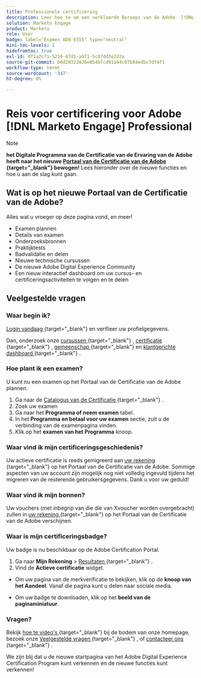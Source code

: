 ```yaml
---
title: Professionele certificering
description: Leer hoe te om een verklaarde Beroeps van de Adobe  [!DNL Marketo Engage]  te worden.
solution: Marketo Engage
product: Marketo
role: User
badge: label="Examen AD0-E555" type="neutral"
mini-toc-levels: 1
hidefromtoc: true
exl-id: df1a2c71-5216-47d1-a971-5c07dd3e2d2a
source-git-commit: b6d28322826e854bfcd91a94c07b84edbc7df4f1
workflow-type: tm+mt
source-wordcount: '347'
ht-degree: 0%

---
```


# Reis voor certificering voor Adobe [!DNL Marketo Engage] Professional

>[!NOTE]
>
>**het Digitale Programma van de Certificatie van de Ervaring van de Adobe heeft naar het nieuwe [ Portaal van de Certificatie van de Adobe ](https://certification.adobe.com/){target="_blank"}  bewogen!** Lees hieronder over de nieuwe functies en hoe u aan de slag kunt gaan.

## Wat is op het nieuwe Portaal van de Certificatie van de Adobe?

Alles wat u vroeger op deze pagina vond, en meer!

* Examen plannen
* Details van examen
* Onderzoeksbronnen
* Praktijktests
* Badvalidatie en delen
* Nieuwe technische cursussen
* De nieuwe Adobe Digital Experience Community
* Een nieuw interactief dashboard om uw cursus- en certificeringsactiviteiten te volgen en te delen

## Veelgestelde vragen

### Waar begin ik?

[ Login vandaag ](https://certification.adobe.com/){target="_blank"}  en verifieer uw profielgegevens.

Dan, onderzoek onze [ cursussen ](https://certification.adobe.com/courses/?/courses){target="_blank"} , [ certificatie ](https://certification.adobe.com/certifications){target="_blank"} , [ gemeenschap ](https://certification.adobe.com/community/){target="_blank"}  en [ klantgerichte dashboard ](https://certification.adobe.com/user/dashboard){target="_blank"} .

### Hoe plant ik een examen?

U kunt nu een examen op het Portaal van de Certificatie van de Adobe plannen.

1. Ga naar de [ Catalogus van de Certificatie ](https://certification.adobe.com/certifications){target="_blank"} .
2. Zoek uw examen
3. Ga naar het **Programma of neem examen** tabel.
4. In het **Programma en betaal voor uw examen** sectie, zult u de verbinding van de examenpagina vinden.
5. Klik op het **examen van het Programma** knoop.

### Waar vind ik mijn certificeringsgeschiedenis?

Uw actieve certificatie is reeds gemigreerd aan [ uw rekening ](https://certification.adobe.com/user/certifications){target="_blank"}  op het Portaal van de Certificatie van de Adobe. Sommige aspecten van uw account zijn mogelijk nog niet volledig ingevuld tijdens het migreren van de resterende gebruikersgegevens. Dank u voor uw geduld!

### Waar vind ik mijn bonnen?

Uw vouchers (met inbegrip van die die van Xvoucher worden overgebracht) zullen in [ uw rekening ](https://certification.adobe.com/user/purchases){target="_blank"}  op het Portaal van de Certificatie van de Adobe verschijnen.

### Waar is mijn certificeringsbadge?

Uw badge is nu beschikbaar op de Adobe Certification Portal.

1. Ga naar **Mijn Rekening** > [ Resultaten ](https://certification.adobe.com/user/achievements?%2Fuser%2Fachievements){target="_blank"} .
2. Vind de **Actieve certificatie** widget.

* Om uw pagina van de merkverificatie te bekijken, klik op de **knoop van het Aandeel**. Vanaf die pagina kunt u delen naar sociale media.

* Om uw badge te downloaden, klik op het **beeld van de paginaminiatuur**.

### Vragen?

Bekijk [ hoe te video&#39;s ](https://certification.adobe.com/#){target="_blank"}  bij de bodem van onze homepage, bezoek onze [ Veelgestelde vragen ](https://certification.adobe.com/support/faq){target="_blank"} , of [ contacteer ons ](https://certification.adobe.com/support/contactus){target="_blank"} .

We zijn blij dat u de nieuwe startpagina van het Adobe Digital Experience Certification Program kunt verkennen en de nieuwe functies kunt verkennen!

<!-- 

## Exam details {#exam-details}

* Level: Professional (0-12 months' experience)
* Passing Score: 36/55
* Time: 110 mins
* Delivery: Online proctored (requires camera access)
* Available languages: English, Japanese
* Cost: $125 (global) / $95 (India)
* Exam ID: AD0-E555 (English), AD0-E555-J (Japanese)

{{questions}}

-->
